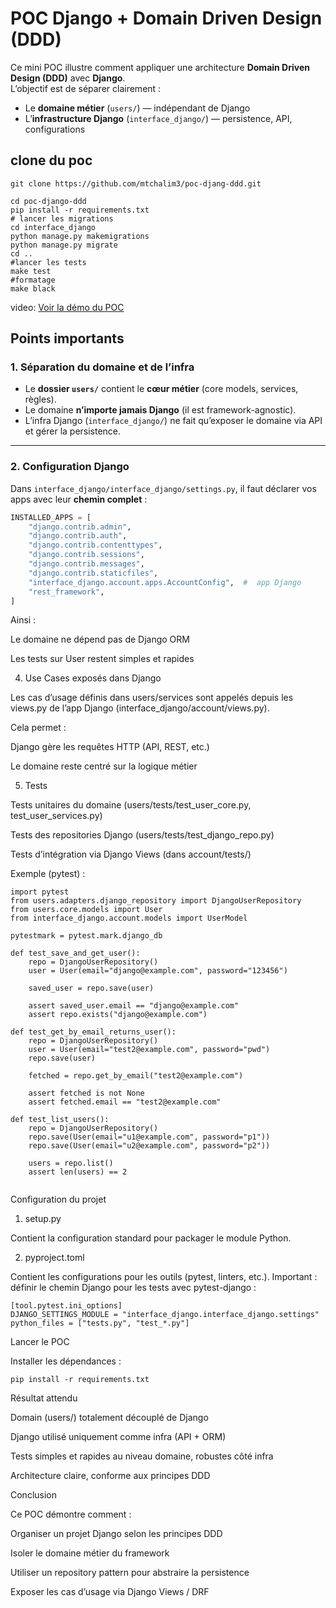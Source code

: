 #  POC Django + Domain Driven Design (DDD)

Ce mini POC illustre comment appliquer une architecture **Domain Driven Design (DDD)** avec **Django**.  
L’objectif est de séparer clairement :
- Le **domaine métier** (`users/`) — indépendant de Django
- L’**infrastructure Django** (`interface_django/`) — persistence, API, configurations


## clone du poc

```
git clone https://github.com/mtchalim3/poc-djang-ddd.git

cd poc-django-ddd
pip install -r requirements.txt
# lancer les migrations
cd interface_django
python manage.py makemigrations
python manage.py migrate
cd ..
#lancer les tests
make test
#formatage
make black

```

video:
[Voir la démo du POC](docs/demo.mp4)


##  Points importants

### 1. Séparation du domaine et de l’infra
- Le **dossier `users/`** contient le **cœur métier** (core models, services, règles).  
- Le domaine **n’importe jamais Django** (il est framework-agnostic).  
- L’infra Django (`interface_django/`) ne fait qu’exposer le domaine via API et gérer la persistence.

---

### 2. Configuration Django
Dans `interface_django/interface_django/settings.py`, il faut déclarer vos apps avec leur **chemin complet** :

```python
INSTALLED_APPS = [
    "django.contrib.admin",
    "django.contrib.auth",
    "django.contrib.contenttypes",
    "django.contrib.sessions",
    "django.contrib.messages",
    "django.contrib.staticfiles",
    "interface_django.account.apps.AccountConfig",  #  app Django
    "rest_framework",
]
```

Ainsi :

Le domaine ne dépend pas de Django ORM

Les tests sur User restent simples et rapides

4. Use Cases exposés dans Django

Les cas d’usage définis dans users/services sont appelés depuis les views.py de l’app Django (interface_django/account/views.py).

Cela permet :

Django gère les requêtes HTTP (API, REST, etc.)

Le domaine reste centré sur la logique métier

5. Tests

Tests unitaires du domaine (users/tests/test_user_core.py, test_user_services.py)

Tests des repositories Django (users/tests/test_django_repo.py)

Tests d’intégration via Django Views (dans account/tests/)

Exemple (pytest) :

```
import pytest
from users.adapters.django_repository import DjangoUserRepository
from users.core.models import User
from interface_django.account.models import UserModel

pytestmark = pytest.mark.django_db 

def test_save_and_get_user():
    repo = DjangoUserRepository()
    user = User(email="django@example.com", password="123456")

    saved_user = repo.save(user)

    assert saved_user.email == "django@example.com"
    assert repo.exists("django@example.com")

def test_get_by_email_returns_user():
    repo = DjangoUserRepository()
    user = User(email="test2@example.com", password="pwd")
    repo.save(user)

    fetched = repo.get_by_email("test2@example.com")

    assert fetched is not None
    assert fetched.email == "test2@example.com"

def test_list_users():
    repo = DjangoUserRepository()
    repo.save(User(email="u1@example.com", password="p1"))
    repo.save(User(email="u2@example.com", password="p2"))

    users = repo.list()
    assert len(users) == 2


```

Configuration du projet
1. setup.py

Contient la configuration standard pour packager le module Python.

2. pyproject.toml

Contient les configurations pour les outils (pytest, linters, etc.).
Important : définir le chemin Django pour les tests avec pytest-django :
```
[tool.pytest.ini_options]
DJANGO_SETTINGS_MODULE = "interface_django.interface_django.settings"
python_files = ["tests.py", "test_*.py"]
```
Lancer le POC

Installer les dépendances :
```
pip install -r requirements.txt  
```

Résultat attendu

Domain (users/) totalement découplé de Django

Django utilisé uniquement comme infra (API + ORM)

Tests simples et rapides au niveau domaine, robustes côté infra

Architecture claire, conforme aux principes DDD

 Conclusion

Ce POC démontre comment :

Organiser un projet Django selon les principes DDD

Isoler le domaine métier du framework

Utiliser un repository pattern pour abstraire la persistence

Exposer les cas d’usage via Django Views / DRF